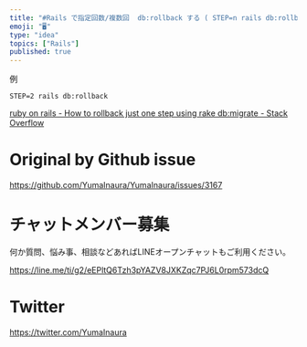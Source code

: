 ```yaml
---
title: "#Rails で指定回数/複数回  db:rollback する ( STEP=n rails db:rollback ) "
emoji: "🖥"
type: "idea"
topics: ["Rails"]
published: true
---
```


例

```
STEP=2 rails db:rollback
```

[ruby on rails - How to rollback just one step using rake db:migrate - Stack Overflow](https://stackoverflow.com/questions/4352848/how-to-rollback-just-one-step-using-rake-dbmigrate)

# Original by Github issue

https://github.com/YumaInaura/YumaInaura/issues/3167











<!-- Update From Qiita API -->

# チャットメンバー募集


何か質問、悩み事、相談などあればLINEオープンチャットもご利用ください。

https://line.me/ti/g2/eEPltQ6Tzh3pYAZV8JXKZqc7PJ6L0rpm573dcQ





# Twitter


https://twitter.com/YumaInaura


<!-- Update From Qiita API -->


